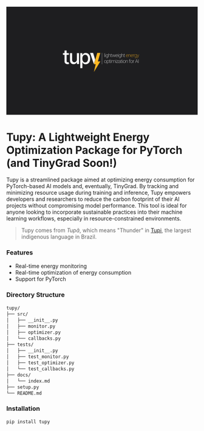![](static/tupy.png)

# Tupy: A Lightweight Energy Optimization Package for PyTorch (and TinyGrad Soon!)

Tupy is a streamlined package aimed at optimizing energy consumption for PyTorch-based AI models and, eventually, TinyGrad. By tracking and minimizing resource usage during training and inference, Tupy empowers developers and researchers to reduce the carbon footprint of their AI projects without compromising model performance. This tool is ideal for anyone looking to incorporate sustainable practices into their machine learning workflows, especially in resource-constrained environments.

> Tupy comes from *Tupã*, which means "Thunder" in [Tupi](https://en.wikipedia.org/wiki/Tupi_language), the largest indigenous language in Brazil.

### Features
- Real-time energy monitoring
- Real-time optimization of energy consumption
- Support for PyTorch

### Directory Structure

```
tupy/
├── src/
│   ├── __init__.py
│   ├── monitor.py
│   ├── optimizer.py
│   └── callbacks.py
├── tests/
│   ├── __init__.py
│   ├── test_monitor.py
│   ├── test_optimizer.py
│   └── test_callbacks.py
├── docs/
│   └── index.md
├── setup.py
└── README.md
``` 

### Installation
```python
pip install tupy
```